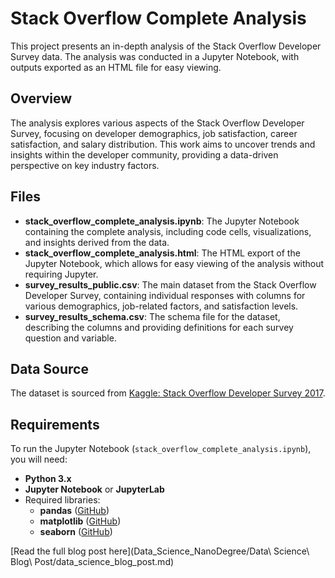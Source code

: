 # Stack Overflow Complete Analysis

This project presents an in-depth analysis of the Stack Overflow Developer Survey data. The analysis was conducted in a Jupyter Notebook, with outputs exported as an HTML file for easy viewing.

## Overview

The analysis explores various aspects of the Stack Overflow Developer Survey, focusing on developer demographics, job satisfaction, career satisfaction, and salary distribution. This work aims to uncover trends and insights within the developer community, providing a data-driven perspective on key industry factors.

## Files

- **stack_overflow_complete_analysis.ipynb**: The Jupyter Notebook containing the complete analysis, including code cells, visualizations, and insights derived from the data.
- **stack_overflow_complete_analysis.html**: The HTML export of the Jupyter Notebook, which allows for easy viewing of the analysis without requiring Jupyter.
- **survey_results_public.csv**: The main dataset from the Stack Overflow Developer Survey, containing individual responses with columns for various demographics, job-related factors, and satisfaction levels.
- **survey_results_schema.csv**: The schema file for the dataset, describing the columns and providing definitions for each survey question and variable.

## Data Source

The dataset is sourced from [Kaggle: Stack Overflow Developer Survey 2017](https://www.kaggle.com/datasets/stackoverflow/so-survey-2017).

## Requirements

To run the Jupyter Notebook (`stack_overflow_complete_analysis.ipynb`), you will need:

- **Python 3.x**
- **Jupyter Notebook** or **JupyterLab**
- Required libraries:
  - **pandas** ([GitHub](https://github.com/pandas-dev/pandas))
  - **matplotlib** ([GitHub](https://github.com/matplotlib/matplotlib))
  - **seaborn** ([GitHub](https://github.com/mwaskom/seaborn))
  
 
[Read the full blog post here](Data_Science_NanoDegree/Data\ Science\ Blog\ Post/data_science_blog_post.md)

